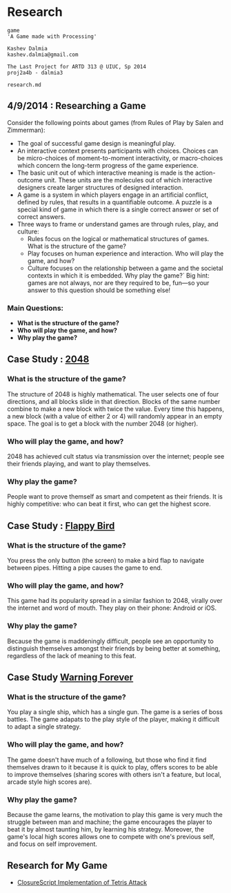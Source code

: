 # Research

    game
    'A Game made with Processing'

    Kashev Dalmia
    kashev.dalmia@gmail.com

    The Last Project for ARTD 313 @ UIUC, Sp 2014
    proj2a4b - dalmia3

    research.md

## 4/9/2014 : Researching a Game
Consider the following points about games (from Rules of Play by Salen and Zimmerman):

- The goal of successful game design is meaningful play.
- An interactive context presents participants with choices. Choices can be micro-choices of moment-to-moment interactivity, or macro-choices which concern the long-term progress of the game experience.
- The basic unit out of which interactive meaning is made is the action-outcome unit. These units are the molecules out of which interactive designers create larger structures of designed interaction.
- A game is a system in which players engage in an artificial conflict, defined by rules, that results in a quantifiable outcome. A puzzle is a special kind of game in which there is a single correct answer or set of correct answers.
- Three ways to frame or understand games are through rules, play, and culture:
    - Rules focus on the logical or mathematical structures of games. What is the structure of the game?
    - Play focuses on human experience and interaction. Who will play the game, and how?
    - Culture focuses on the relationship between a game and the societal contexts in which it is embedded. Why play the game?` Big hint: games are not always, nor are they required to be, fun—so your answer to this question should be something else!

### Main Questions:
- **What is the structure of the game?**
- **Who will play the game, and how?**
- **Why play the game?**

## Case Study : [2048](http://gabrielecirulli.github.io/2048/)
### What is the structure of the game?
The structure of 2048 is highly mathematical. The user selects one of four directions, and all blocks slide in that direction. Blocks of the same number combine to make a new block with twice the value. Every time this happens, a new block (with a value of either 2 or 4) will randomly appear in an empty space. The goal is to get a block with the number 2048 (or higher).

### Who will play the game, and how?
2048 has achieved cult status via transmission over the internet; people see their friends playing, and want to play themselves.

### Why play the game?
People want to prove themself as smart and competent as their friends. It is highly competitive: who can beat it first, who can get the highest score.


## Case Study : [Flappy Bird](http://en.wikipedia.org/wiki/Flappy_Bird)
### What is the structure of the game?
You press the only button (the screen) to make a bird flap to navigate between pipes. Hitting a pipe causes the game to end.

### Who will play the game, and how?
This game had its popularity spread in a similar fashion to 2048, virally over the internet and word of mouth. They play on their phone: Android or iOS.

### Why play the game?
Because the game is maddeningly difficult, people see an opportunity to distinguish themselves amongst their friends by being better at something, regardless of the lack of meaning to this feat.


## Case Study [Warning Forever](http://download.cnet.com/Warning-Forever/3000-2095_4-10298144.html)
### What is the structure of the game?
You play a single ship, which has a single gun. The game is a series of boss battles. The game adapats to the play style of the player, making it difficult to adapt a single strategy.

### Who will play the game, and how?
The game doesn't have much of a following, but those who find it find themselves drawn to it because it is quick to play, offers scores to be able to improve themselves (sharing scores with others isn't a feature, but local, arcade style high scores are).

### Why play the game?
Because the game learns, the motivation to play this game is very much the struggle between man and machine; the game encourages the player to beat it by almost taunting him, by learning his strategy. Moreover, the game's local high scores allows one to compete with one's previous self, and focus on self improvement.


## Research for My Game
- [ClosureScript Implementation of Tetris Attack](http://jamie.ly/wordpress/programming/software/clojurescript-tetris-attack/)
